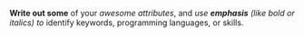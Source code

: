 **Write out some** of your *awesome* _attributes_, and _use **emphasis** (like bold or italics) to_ identify keywords, programming languages, or skills. 
